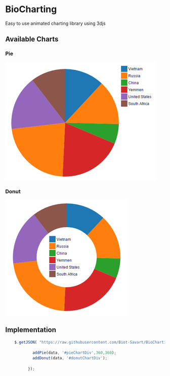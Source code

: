 # BioCharting
Easy to use animated charting library using 3djs

## Available Charts
### Pie

![Pie Chart](https://github.com/Biot-Savart/BioCharting/blob/develop/images/pie.PNG?raw=true)

### Donut

![Donut Chart](https://github.com/Biot-Savart/BioCharting/blob/develop/images/donut.PNG?raw=true)

## Implementation
```javascript
	$.getJSON( "https://raw.githubusercontent.com/Biot-Savart/BioCharting/develop/MOCK_DATA.json", function( data ) {
      
            addPie(data, '#pieChartDiv',360,360);
    		addDonut(data, '#donutChartDiv');
           
          });
```

